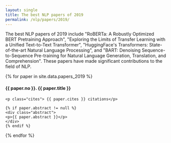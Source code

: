```yaml
---
layout: single
title: The best NLP papers of 2019
permalink: /nlp/papers/2019/
---
```


<div>
<p class="featured_snippet">The best NLP papers of 2019 include "RoBERTa: A Robustly Optimized BERT Pretraining Approach", "Exploring the Limits of Transfer Learning with a Unified Text-to-Text Transformer", "HuggingFace's Transformers: State-of-the-art Natural Language Processing", and "BART: Denoising Sequence-to-Sequence Pre-training for Natural Language Generation, Translation, and Comprehension". These papers have made significant contributions to the field of NLP.</p>
{% for paper in site.data.papers_2019 %}
    <h4>{{ paper.no }}. <a href="{{ paper.url }}" style="text-decoration:none" target="_blank">{{ paper.title }}</a></h4>

    <p class="cites"> {{ paper.cites }} citations</p>

    {% if paper.abstract != null %}
    <div class="abstract">
    <p>{{ paper.abstract }}</p>
    </div>
    {% endif %}
{% endfor %}
</div>

